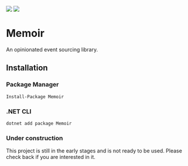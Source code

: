 [![](https://img.shields.io/nuget/v/Memoir.svg)](https://www.nuget.org/packages/Memoir) [![](https://img.shields.io/nuget/vpre/Memoir.svg)](https://www.nuget.org/packages/Memoir)

# Memoir
An opinionated event sourcing library.

## Installation
### Package Manager
`Install-Package Memoir`

### .NET CLI
`dotnet add package Memoir`

### Under construction

This project is still in the early stages and is not ready to be used. Please check back if you are interested in it.